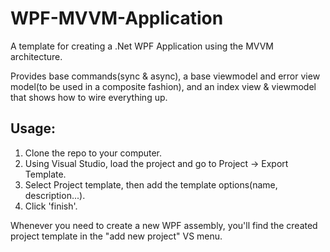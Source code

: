 # WPF-MVVM-Application

A template for creating a .Net WPF Application using the MVVM architecture.

Provides base commands(sync & async), a base viewmodel and error view model(to be used in a composite fashion), and an index view & viewmodel that shows how to wire everything up.

## Usage:
1. Clone the repo to your computer.
2. Using Visual Studio, load the project and go to Project -> Export Template.
3. Select Project template, then add the template options(name, description...).
4. Click 'finish'.

Whenever you need to create a new WPF assembly, you'll find the created project template in the "add new project" VS menu.
